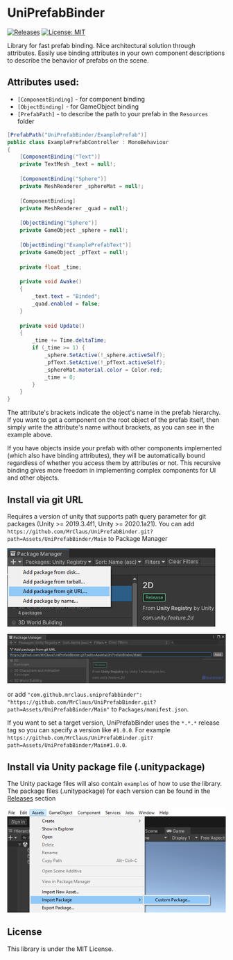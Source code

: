 UniPrefabBinder
===
[![Releases](https://img.shields.io/github/release/MrClaus/UniPrefabBinder.svg)](https://github.com/MrClaus/UniPrefabBinder/releases)
[![License: MIT](https://img.shields.io/badge/License-MIT-green.svg)](https://opensource.org/licenses/MIT)

Library for fast prefab binding. Nice architectural solution through attributes.
Easily use binding attributes in your own component descriptions to describe the behavior of prefabs on the scene.

## Attributes used:
* `[ComponentBinding]` - for component binding
* `[ObjectBinding]` - for GameObject binding
* `[PrefabPath]` - to describe the path to your prefab in the `Resources` folder

```c#
[PrefabPath("UniPrefabBinder/ExamplePrefab")]
public class ExamplePrefabController : MonoBehaviour
{
    [ComponentBinding("Text")]
    private TextMesh _text = null!;
    
    [ComponentBinding("Sphere")]
    private MeshRenderer _sphereMat = null!;
    
    [ComponentBinding]
    private MeshRenderer _quad = null!;
    
    [ObjectBinding("Sphere")]
    private GameObject _sphere = null!;

    [ObjectBinding("ExamplePrefabText")]
    private GameObject _pfText = null!;

    private float _time;

    private void Awake()
    {
        _text.text = "Binded";
        _quad.enabled = false;
    }

    private void Update()
    {
        _time += Time.deltaTime;
        if (_time >= 1) {
            _sphere.SetActive(!_sphere.activeSelf);
            _pfText.SetActive(!_pfText.activeSelf);
            _sphereMat.material.color = Color.red;
            _time = 0;
        }
    }
}
```

The attribute's brackets indicate the object's name in the prefab hierarchy. If you want to get a component on the root object of the prefab itself, then simply write the attribute's name without brackets, as you can see in the example above.

If you have objects inside your prefab with other components implemented (which also have binding attributes), they will be automatically bound regardless of whether you access them by attributes or not. This recursive binding gives more freedom in implementing complex components for UI and other objects.

## Install via git URL
Requires a version of unity that supports path query parameter for git packages (Unity >= 2019.3.4f1, Unity >= 2020.1a21). You can add `https://github.com/MrClaus/UniPrefabBinder.git?path=Assets/UniPrefabBinder/Main` to Package Manager

![image](https://raw.githubusercontent.com/MrClaus/UniPrefabBinder/main/.github/images/upm_install_1.png)

![image](https://raw.githubusercontent.com/MrClaus/UniPrefabBinder/main/.github/images/upm_install_2.png)

or add `"com.github.mrclaus.uniprefabbinder": "https://github.com/MrClaus/UniPrefabBinder.git?path=Assets/UniPrefabBinder/Main"` to `Packages/manifest.json`.

If you want to set a target version, UniPrefabBinder uses the `*.*.*` release tag so you can specify a version like `#1.0.0`. For example `https://github.com/MrClaus/UniPrefabBinder.git?path=Assets/UniPrefabBinder/Main#1.0.0`.

## Install via Unity package file (.unitypackage)
The Unity package files will also contain `examples` of how to use the library. The package files (.unitypackage) for each version can be found in the [Releases](https://gitHub.com/MrClaus/UniPrefabBinder/releases/) section

![image](https://raw.githubusercontent.com/MrClaus/UniPrefabBinder/main/.github/images/upm_install_3.png)

## License
This library is under the MIT License.
